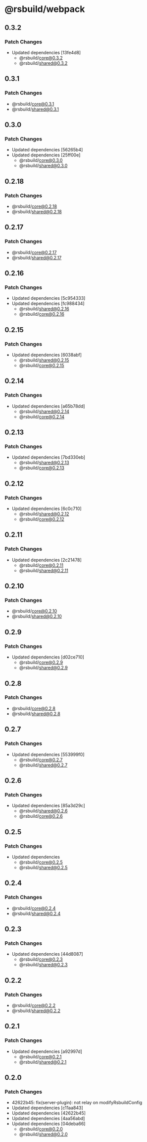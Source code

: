 # @rsbuild/webpack

## 0.3.2

### Patch Changes

- Updated dependencies [13fe4d8]
  - @rsbuild/core@0.3.2
  - @rsbuild/shared@0.3.2

## 0.3.1

### Patch Changes

- @rsbuild/core@0.3.1
- @rsbuild/shared@0.3.1

## 0.3.0

### Patch Changes

- Updated dependencies [56265b4]
- Updated dependencies [25ff00e]
  - @rsbuild/core@0.3.0
  - @rsbuild/shared@0.3.0

## 0.2.18

### Patch Changes

- @rsbuild/core@0.2.18
- @rsbuild/shared@0.2.18

## 0.2.17

### Patch Changes

- @rsbuild/core@0.2.17
- @rsbuild/shared@0.2.17

## 0.2.16

### Patch Changes

- Updated dependencies [5c954333]
- Updated dependencies [fc988434]
  - @rsbuild/shared@0.2.16
  - @rsbuild/core@0.2.16

## 0.2.15

### Patch Changes

- Updated dependencies [6038abf]
  - @rsbuild/shared@0.2.15
  - @rsbuild/core@0.2.15

## 0.2.14

### Patch Changes

- Updated dependencies [a65b78dd]
  - @rsbuild/shared@0.2.14
  - @rsbuild/core@0.2.14

## 0.2.13

### Patch Changes

- Updated dependencies [7bd330eb]
  - @rsbuild/shared@0.2.13
  - @rsbuild/core@0.2.13

## 0.2.12

### Patch Changes

- Updated dependencies [6c0c710]
  - @rsbuild/shared@0.2.12
  - @rsbuild/core@0.2.12

## 0.2.11

### Patch Changes

- Updated dependencies [2c21478]
  - @rsbuild/core@0.2.11
  - @rsbuild/shared@0.2.11

## 0.2.10

### Patch Changes

- @rsbuild/core@0.2.10
- @rsbuild/shared@0.2.10

## 0.2.9

### Patch Changes

- Updated dependencies [d02ce710]
  - @rsbuild/core@0.2.9
  - @rsbuild/shared@0.2.9

## 0.2.8

### Patch Changes

- @rsbuild/core@0.2.8
- @rsbuild/shared@0.2.8

## 0.2.7

### Patch Changes

- Updated dependencies [553999f0]
  - @rsbuild/core@0.2.7
  - @rsbuild/shared@0.2.7

## 0.2.6

### Patch Changes

- Updated dependencies [85a3d29c]
  - @rsbuild/shared@0.2.6
  - @rsbuild/core@0.2.6

## 0.2.5

### Patch Changes

- Updated dependencies
  - @rsbuild/core@0.2.5
  - @rsbuild/shared@0.2.5

## 0.2.4

### Patch Changes

- @rsbuild/core@0.2.4
- @rsbuild/shared@0.2.4

## 0.2.3

### Patch Changes

- Updated dependencies [44d8087]
  - @rsbuild/core@0.2.3
  - @rsbuild/shared@0.2.3

## 0.2.2

### Patch Changes

- @rsbuild/core@0.2.2
- @rsbuild/shared@0.2.2

## 0.2.1

### Patch Changes

- Updated dependencies [a92997d]
  - @rsbuild/core@0.2.1
  - @rsbuild/shared@0.2.1

## 0.2.0

### Patch Changes

- 42622b45: fix(server-plugin): not relay on modifyRsbuildConfig
- Updated dependencies [c11aa843]
- Updated dependencies [42622b45]
- Updated dependencies [4aa56abd]
- Updated dependencies [04deba66]
  - @rsbuild/core@0.2.0
  - @rsbuild/shared@0.2.0
